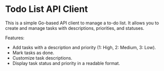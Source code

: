 # Todo List API Client

This is a simple Go-based API client to manage a to-do list. It allows you to create and manage tasks with descriptions,
priorities, and statuses.

Features:

* Add tasks with a description and priority (1: High, 2: Medium, 3: Low).
* Mark tasks as done.
* Customize task descriptions.
* Display task status and priority in a readable format.
